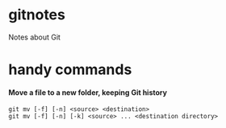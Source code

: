 # gitnotes
Notes about Git

handy commands
==============
#### Move a file to a new folder, keeping Git history
    git mv [-f] [-n] <source> <destination>
    git mv [-f] [-n] [-k] <source> ... <destination directory> 

